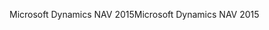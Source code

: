 <span data-ttu-id="c2a3d-101">Microsoft Dynamics NAV 2015</span><span class="sxs-lookup"><span data-stu-id="c2a3d-101">Microsoft Dynamics NAV 2015</span></span>